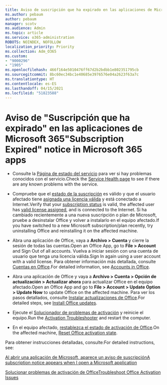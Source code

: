 ```yaml
---
title: Aviso de suscripción que ha expirado en las aplicaciones de Microsoft 365
ms.author: pebaum
author: pebaum
manager: scotv
ms.audience: Admin
ms.topic: article
ms.service: o365-administration
ROBOTS: NOINDEX, NOFOLLOW
localization_priority: Priority
ms.collection: Adm_O365
ms.custom:
- "9000296"
- "1905"
ms.openlocfilehash: 466f164e5010476ff67d2b2bdbb1e802351795cb
ms.sourcegitcommit: 8bc60ec34bc1e40685e3976576e04a2623f63a7c
ms.translationtype: HT
ms.contentlocale: es-ES
ms.lasthandoff: 04/15/2021
ms.locfileid: "51823588"
---
```

# <a name="subscription-expired-notice-in-microsoft-365-apps"></a><span data-ttu-id="a8b94-102">Aviso de "Suscripción que ha expirado" en las aplicaciones de Microsoft 365</span><span class="sxs-lookup"><span data-stu-id="a8b94-102">"Subscription Expired" notice in Microsoft 365 apps</span></span>

- <span data-ttu-id="a8b94-103">Consulte la [Página de estado del servicio](https://docs.microsoft.com/office365/enterprise/view-service-health) para ver si hay problemas conocidos con el servicio.</span><span class="sxs-lookup"><span data-stu-id="a8b94-103">Check the [Service Health page](https://docs.microsoft.com/office365/enterprise/view-service-health) to see if there are any known problems with the service.</span></span>

- <span data-ttu-id="a8b94-104">Compruebe que el [estado de la suscripción](https://support.office.com/article/unlicensed-product-and-activation-errors-in-office-0d23d3c0-c19c-4b2f-9845-5344fedc4380#bkmk_checksubscription) es válido y que el usuario afectado tiene [asignada una licencia válida](https://support.office.com/article/997596B5-4173-4627-B915-36ABAC6786DC?wt.mc_id=Alchemy_ClientDIA) y está conectado a Internet.</span><span class="sxs-lookup"><span data-stu-id="a8b94-104">Verify that your [subscription status](https://support.office.com/article/unlicensed-product-and-activation-errors-in-office-0d23d3c0-c19c-4b2f-9845-5344fedc4380#bkmk_checksubscription) is valid, the affected user has [valid license assigned](https://support.office.com/article/997596B5-4173-4627-B915-36ABAC6786DC?wt.mc_id=Alchemy_ClientDIA), and is connected to the Internet.</span></span> <span data-ttu-id="a8b94-105">Si ha cambiado recientemente a una nueva suscripción o plan de Microsoft, pruebe a desinstalar Office y volver a instalarlo en el equipo afectado.</span><span class="sxs-lookup"><span data-stu-id="a8b94-105">If you have switched to a new Microsoft subscription/plan recently, try uninstalling Office and reinstalling it on the affected machine.</span></span>

- <span data-ttu-id="a8b94-106">Abra una aplicación de Office, vaya a **Archivo > Cuenta** y cierre la sesión de todas las cuentas.</span><span class="sxs-lookup"><span data-stu-id="a8b94-106">Open an Office App, go to **File > Account** and Sign Out of all accounts.</span></span> <span data-ttu-id="a8b94-107">Vuelva a iniciar sesión con una cuenta de usuario que tenga una licencia válida.</span><span class="sxs-lookup"><span data-stu-id="a8b94-107">Sign In again using a user account with a valid license.</span></span> <span data-ttu-id="a8b94-108">Para obtener información más detallada, consulte [Cuentas en Office](https://support.office.com/article/accounts-in-office-628ea040-f265-49de-b986-be09c3ebf8a9).</span><span class="sxs-lookup"><span data-stu-id="a8b94-108">For detailed information, see [Accounts in Office](https://support.office.com/article/accounts-in-office-628ea040-f265-49de-b986-be09c3ebf8a9).</span></span>

- <span data-ttu-id="a8b94-109">Abra una aplicación de Office y vaya a **Archivo > Cuenta > Opción de actualización > Actualizar ahora** para actualizar Office en el equipo afectado.</span><span class="sxs-lookup"><span data-stu-id="a8b94-109">Open an Office App and go to **File > Account > Update Option > Update Now** to update Office on the affected machine.</span></span> <span data-ttu-id="a8b94-110">Para ver los pasos detallados, consulte [Instalar actualizaciones de Office](https://support.office.com/article/install-office-updates-2ab296f3-7f03-43a2-8e50-46de917611c5).</span><span class="sxs-lookup"><span data-stu-id="a8b94-110">For detailed steps, see [Install Office updates](https://support.office.com/article/install-office-updates-2ab296f3-7f03-43a2-8e50-46de917611c5).</span></span>

- <span data-ttu-id="a8b94-111">Ejecute el [Solucionador de problemas de activación](https://aka.ms/SARA-OfficeActivation-Alchemy) y reinicie el equipo.</span><span class="sxs-lookup"><span data-stu-id="a8b94-111">Run the [Activation Troubleshooter](https://aka.ms/SARA-OfficeActivation-Alchemy) and restart the computer.</span></span>

- <span data-ttu-id="a8b94-112">En el equipo afectado, [restablezca el estado de activación de Office](https://docs.microsoft.com/office/troubleshoot/activation/reset-office-365-proplus-activation-state).</span><span class="sxs-lookup"><span data-stu-id="a8b94-112">On the affected machine, [Reset Office activation state](https://docs.microsoft.com/office/troubleshoot/activation/reset-office-365-proplus-activation-state).</span></span>

<span data-ttu-id="a8b94-113">Para obtener instrucciones detalladas, consulte:</span><span class="sxs-lookup"><span data-stu-id="a8b94-113">For detailed instructions, see:</span></span> 

[<span data-ttu-id="a8b94-114">Al abrir una aplicación de Microsoft, aparece un aviso de suscripción</span><span class="sxs-lookup"><span data-stu-id="a8b94-114">A subscription notice appears when I open a Microsoft application</span></span>](https://support.office.com/article/a-subscription-notice-appears-when-i-open-an-office-365-application-4cabe32c-f594-4c0e-9191-3d3ade10cceb)

[<span data-ttu-id="a8b94-115">Solucionar problemas de activación de Office</span><span class="sxs-lookup"><span data-stu-id="a8b94-115">Troubleshoot Office Activation Issues</span></span>](https://support.office.com/article/unlicensed-product-and-activation-errors-in-office-0d23d3c0-c19c-4b2f-9845-5344fedc4380)
